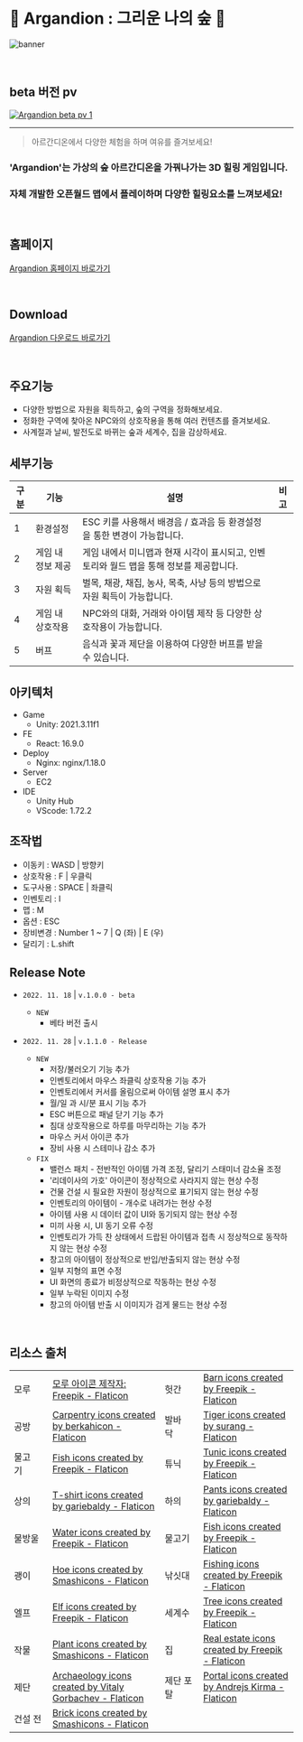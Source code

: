 # :deciduous_tree: Argandion : 그리운 나의 숲 :deciduous_tree:

![banner](https://user-images.githubusercontent.com/79687246/203693240-556fbe13-6203-4207-b0fa-2f30c5ecbfc8.png)


<!-- ----------------------- pv 영상 ----------------------- -->

<br/>

## beta 버전 pv
[![Argandion beta pv 1](http://img.youtube.com/vi/npUWMUzc4rA/sddefault.jpg)](https://youtu.be/npUWMUzc4rA?t=0s) 

--- 

> 아르간디온에서 다양한 체험을 하며 여유를 즐겨보세요!


### 'Argandion'는 가상의 숲 아르간디온을 가꿔나가는 3D 힐링 게임입니다.  
### 자체 개발한 오픈월드 맵에서 플레이하며 다양한 힐링요소를 느껴보세요!

<br/>

## 홈페이지
[Argandion 홈페이지 바로가기](https://argandion.netlify.app/#/)

<br/>

## Download
[Argandion 다운로드 바로가기](https://drive.google.com/uc?export=download&id=1QuTpq51AGaH3QMUH8K7SEvd-dQseZivy)

<br/>

## 주요기능
- 다양한 방법으로 자원을 획득하고, 숲의 구역을 정화해보세요.
- 정화한 구역에 찾아온 NPC와의 상호작용을 통해 여러 컨텐츠를 즐겨보세요.
- 사계절과 날씨, 발전도로 바뀌는 숲과 세계수, 집을 감상하세요.

## 세부기능

| 구분 | 기능                | 설명                                                         | 비고 |
| ---- | ------------------- | ------------------------------------------------------------ | ---- |
| 1    | 환경설정            | ESC 키를 사용해서 배경음 / 효과음 등 환경설정을 통한 변경이 가능합니다.        |      |
| 2    | 게임 내 정보 제공   | 게임 내에서 미니맵과 현재 시각이 표시되고, 인벤토리와 월드 맵을 통해 정보를 제공합니다. |      |
| 3    | 자원 획득 | 벌목, 채광, 채집, 농사, 목축, 사냥 등의 방법으로 자원 획득이 가능합니다. |      |
| 4    | 게임 내 상호작용    | NPC와의 대화, 거래와 아이템 제작 등 다양한 상호작용이 가능합니다.  |      |
| 5    | 버프       | 음식과 꽃과 제단을 이용하여 다양한 버프를 받을 수 있습니다.       |      |


## 아키텍처
- Game
  - Unity: 2021.3.11f1
- FE
  - React: 16.9.0
- Deploy
  - Nginx: nginx/1.18.0
- Server
  - EC2
- IDE
  - Unity Hub
  - VScode: 1.72.2

## 조작법
- 이동키 : WASD | 방향키
- 상호작용 : F | 우클릭
- 도구사용 : SPACE | 좌클릭
- 인벤토리 : I
- 맵 : M
- 옵션 : ESC
- 장비변경 : Number 1 ~ 7 | Q (좌) | E (우)
- 달리기 : L.shift

## Release Note 
- `2022. 11. 18` | `v.1.0.0 - beta` 
  - `NEW` 
    - 베타 버전 출시

- `2022. 11. 28` | `v.1.1.0 - Release`
  - `NEW`
    - 저장/불러오기 기능 추가
    - 인벤토리에서 마우스 좌클릭 상호작용 기능 추가
    - 인벤토리에서 커서를 올림으로써 아이템 설명 표시 추가
    - 월/일 과 시/분 표시 기능 추가
    - ESC 버튼으로 패널 닫기 기능 추가
    - 침대 상호작용으로 하루를 마무리하는 기능 추가
    - 마우스 커서 아이콘 추가
    - 장비 사용 시 스테미나 감소 추가
  - `FIX`
    - 밸런스 패치 - 전반적인 아이템 가격 조정, 달리기 스태미너 감소율 조정
    - '리데이사의 가호' 아이콘이 정상적으로 사라지지 않는 현상 수정
    - 건물 건설 시 필요한 자원이 정상적으로 표기되지 않는 현상 수정
    - 인벤토리의 아이템이 - 개수로 내려가는 현상 수정
    - 아이템 사용 시 데이터 값이 UI와 동기되지 않는 현상 수정
    - 미끼 사용 시, UI 동기 오류 수정
    - 인벤토리가 가득 찬 상태에서 드랍된 아이템과 접촉 시 정상적으로 동작하지 않는 현상 수정
    - 창고의 아이템이 정상적으로 반입/반출되지 않는 현상 수정
    - 일부 지형의 표면 수정
    - UI 화면의 종료가 비정상적으로 작동하는 현상 수정
    - 일부 누락된 이미지 수정
    - 창고의 아이템 반출 시 이미지가 검게 물드는 현상 수정
    
<br/>

## 리소스 출처

<table style={{fontSize:"16px", marginLeft:"40px", lineHeight:"40px"}}>
    <tr>
        <td>모루</td>
        <td><a href="https://www.flaticon.com/kr/free-icons/" title="모루 아이콘">모루 아이콘 제작자: Freepik - Flaticon</a></td>
        <!-- <td>&nbsp;&nbsp;&nbsp;&nbsp;&nbsp;&nbsp;&nbsp;&nbsp;&nbsp;&nbsp;&nbsp;&nbsp;</td> -->
        <td>헛간</td>
        <td><a href="https://www.flaticon.com/free-icons/barn" title="barn icons">Barn icons created by Freepik - Flaticon</a></td>
    </tr>
    <tr>
        <td>공방</td>
        <td><a href="https://www.flaticon.com/free-icons/carpentry" title="carpentry icons">Carpentry icons created by berkahicon - Flaticon</a></td>
        <!-- <td>&nbsp;&nbsp;&nbsp;&nbsp;&nbsp;&nbsp;&nbsp;&nbsp;&nbsp;&nbsp;&nbsp;&nbsp;</td> -->
        <td>발바닥&nbsp;&nbsp;&nbsp;&nbsp;&nbsp;&nbsp;&nbsp;</td>
        <td><a href="https://www.flaticon.com/free-icons/tiger" title="tiger icons">Tiger icons created by surang - Flaticon</a></td>
    </tr>
    <tr>
        <td>물고기&nbsp;&nbsp;&nbsp;&nbsp;&nbsp;&nbsp;&nbsp;</td>
        <td><a href="https://www.flaticon.com/free-icons/fish" title="fish icons">Fish icons created by Freepik - Flaticon</a></td>
        <!-- <td>&nbsp;&nbsp;&nbsp;&nbsp;&nbsp;&nbsp;&nbsp;&nbsp;&nbsp;&nbsp;&nbsp;&nbsp;</td> -->
        <td>튜닉</td>
        <td><a href="https://www.flaticon.com/free-icons/tunic" title="tunic icons">Tunic icons created by Freepik - Flaticon</a></td>
    </tr>
    <tr>
        <td>상의</td>
        <td><a href="https://www.flaticon.com/free-icons/t-shirt" title="t-shirt icons">T-shirt icons created by gariebaldy - Flaticon</a></td>
        <!-- <td>&nbsp;&nbsp;&nbsp;&nbsp;&nbsp;&nbsp;&nbsp;&nbsp;&nbsp;&nbsp;&nbsp;&nbsp;</td> -->
        <td>하의</td>
        <td><a href="https://www.flaticon.com/free-icons/pants" title="pants icons">Pants icons created by gariebaldy - Flaticon</a></td>
    </tr>
    <tr>
        <td>물방울</td>
        <td><a href="https://www.flaticon.com/free-icons/water" title="water icons">Water icons created by Freepik - Flaticon</a></td>
        <!-- <td>&nbsp;&nbsp;&nbsp;&nbsp;&nbsp;&nbsp;&nbsp;&nbsp;&nbsp;&nbsp;&nbsp;&nbsp;</td> -->
        <td>물고기</td>
        <td><a href="https://www.flaticon.com/free-icons/fish" title="fish icons">Fish icons created by Freepik - Flaticon</a></td>
    </tr>
    <tr>
        <td>괭이</td>
        <td><a href="https://www.flaticon.com/free-icons/hoe" title="hoe icons">Hoe icons created by Smashicons - Flaticon</a></td>
        <!-- <td>&nbsp;&nbsp;&nbsp;&nbsp;&nbsp;&nbsp;&nbsp;&nbsp;&nbsp;&nbsp;&nbsp;&nbsp;</td> -->
        <td>낚싯대</td>
        <td><a href="https://www.flaticon.com/free-icons/fishing" title="fishing icons">Fishing icons created by Freepik - Flaticon</a></td>
    </tr>
    <tr>
        <td>엘프</td>
        <td><a href="https://www.flaticon.com/free-icons/elf" title="elf icons">Elf icons created by Freepik - Flaticon</a></td>
        <!-- <td>&nbsp;&nbsp;&nbsp;&nbsp;&nbsp;&nbsp;&nbsp;&nbsp;&nbsp;&nbsp;&nbsp;&nbsp;</td> -->
        <td>세계수</td>
        <td><a href="https://www.flaticon.com/free-icons/tree" title="tree icons">Tree icons created by Freepik - Flaticon</a></td>
    </tr>
    <tr>
        <td>작물</td>
        <td><a href="https://www.flaticon.com/free-icons/plant" title="plant icons">Plant icons created by Smashicons - Flaticon</a></td>
        <!-- <td>&nbsp;&nbsp;&nbsp;&nbsp;&nbsp;&nbsp;&nbsp;&nbsp;&nbsp;&nbsp;&nbsp;&nbsp;</td> -->
        <td>집</td>
        <td><a href="https://www.flaticon.com/free-icons/real-estate" title="real estate icons">Real estate icons created by Freepik - Flaticon</a></td>
    </tr>
    <tr>
        <td>제단</td>
        <td><a href="https://www.flaticon.com/free-icons/archaeology" title="archaeology icons">Archaeology icons created by Vitaly Gorbachev - Flaticon</a></td>
        <!-- <td>&nbsp;&nbsp;&nbsp;&nbsp;&nbsp;&nbsp;&nbsp;&nbsp;&nbsp;&nbsp;&nbsp;&nbsp;</td> -->
        <td>제단 포탈</td>
        <td><a href="https://www.flaticon.com/free-icons/portal" title="portal icons">Portal icons created by Andrejs Kirma - Flaticon</a></td>
    </tr>
    <tr>
        <td>건설 전</td>
        <td><a href="https://www.flaticon.com/free-icons/brick" title="brick icons">Brick icons created by Smashicons - Flaticon</a></td>
        <!-- <td>&nbsp;&nbsp;&nbsp;&nbsp;&nbsp;&nbsp;&nbsp;&nbsp;&nbsp;&nbsp;&nbsp;&nbsp;</td> -->
        <td></td>
        <td></td>
    </tr>
</table>
